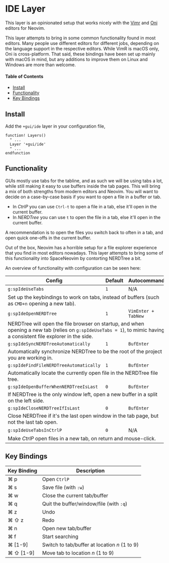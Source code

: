 # IDE Layer
This layer is an opinionated setup that works nicely with the [Vimr](https://github.com/qvacua/vimr) and [Oni](https://www.onivim.io) editors for Neovim.

This layer attempts to bring in some common functionality found in most editors. Many people use different editors for different jobs, depending on the language support in the respective editors. While VimR is macOS only, Oni is cross-platform. That said, these bindings have been set up mainly with macOS in mind, but any additions to improve them on Linux and Windows are more than welcome.

#### Table of Contents
- [Install](#install)
- [Functionality](#functionality)
- [Key Bindings](#key-bindings)

## Install
Add the `+gui/ide` layer in your configuration file,

```viml
function! Layers()
  " ...
  Layer '+gui/ide'
  " ...
endfunction
```

## Functionality
GUIs mostly use tabs for the tabline, and as such we will be using tabs a lot, while still making it easy to use buffers inside the tab pages. This will bring a mix of both strengths from modern editors and Neovim. You will want to decide on a case-by-case basis if you want to open a file in a buffer or tab.

- In _CtrlP_ you can use `Ctrl-t` to open a file in a tab, else it'll open in the current buffer.
- In _NERDTree_ you can use `t` to open the file in a tab, else it'll open in the current buffer.

A recommendation is to open the files you switch back to often in a tab, and open quick one-offs in the current buffer.

Out of the box, Neovim has a horrible setup for a file explorer experience that you find in most editors nowadays. This layer attempts to bring some of this functionality into SpaceNeovim by contorting NERDTree a bit.

An overview of functionality with configuration can be seen here:

<table>
  <thead><th>Config</th><th>Default</th><th>Autocommand</th></thead>
  <tbody>
    <!-- spIdeUseTabs -->
    <tr>
      <td><code>g:spIdeUseTabs</code></td>
      <td><code>1</code></td>
      <td>N/A</td>
    </tr>
    <tr>
      <td colspan="3">
        Set up the keybindings to work on tabs, instead of buffers (such as <code>CMD+n</code> opening a new tab).
      </td>
    </tr>
    <!-- spIdeOpenNERDTree -->
    <tr>
      <td><code>g:spIdeOpenNERDTree</code></td>
      <td><code>1</code></td>
      <td><code>VimEnter + TabNew</code></td>
    </tr>
    <tr>
      <td colspan="3">
        NERDTree will open the file browser on startup, and when opening a new tab (relies on <code>g:spIdeUseTabs = 1</code>), to mimic having a consistent file explorer in the side.
      </td>
    </tr>
    <!-- spIdeSyncNERDTreeAutomatically -->
    <tr>
      <td><code>g:spIdeSyncNERDTreeAutomatically</code></td>
      <td><code>1</code></td>
      <td><code>BufEnter</code></td>
    </tr>
    <tr>
      <td colspan="3">
        Automatically synchronize NERDTree to be the root of the project you are working in.
      </td>
    </tr>
    <!-- spIdeFindFileNERDTreeAutomatically -->
    <tr>
      <td><code>g:spIdeFindFileNERDTreeAutomatically</code></td>
      <td><code>1</code></td>
      <td><code>BufEnter</code></td>
    </tr>
    <tr>
      <td colspan="3">
        Automatically locate the currently open file in the NERDTree file tree.
      </td>
    </tr>
    <!-- spIdeOpenBufferWhenNERDTreeIsLast -->
    <tr>
      <td><code>g:spIdeOpenBufferWhenNERDTreeIsLast</code></td>
      <td><code>0</code></td>
      <td><code>BufEnter</code></td>
    </tr>
    <tr>
      <td colspan="3">
        If NERDTree is the only window left, open a new buffer in a split on the left side.
      </td>
    </tr>
    <!-- spIdeCloseNERDTreeIfIsLast -->
    <tr>
      <td><code>g:spIdeCloseNERDTreeIfIsLast</code></td>
      <td><code>0</code></td>
      <td><code>BufEnter</code></td>
    </tr>
    <tr>
      <td colspan="3">
        Close NERDTree if it's the last open window in the tab page, but not the last tab open.
      </td>
    </tr>
    <!-- spIdeUseTabsInCtrlP -->
    <tr>
      <td><code>g:spIdeUseTabsInCtrlP</code></td>
      <td><code>0</code></td>
      <td>N/A</td>
    </tr>
    <tr>
      <td colspan="3">
        Make <i>CtrlP</i> open files in a new tab, on return and mouse-click.
      </td>
    </tr>
  </tbody>
</table>


## Key Bindings
Key Binding | Description
----------- | -------------------------------
⌘ p       | Open `CtrlP`
⌘ s       | Save file (with `:w`)
⌘ w       | Close the current tab/buffer
⌘ q       | Quit the buffer/window/file (with `:q`)
⌘ z       | Undo
⌘ ⇧ z     | Redo
⌘ n       | Open new tab/buffer
⌘ f       | Start searching
⌘ [1-9]   | Switch to tab/buffer at location _n_ (1 to 9)
⌘ ⇧ [1-9] | Move tab to location _n_ (1 to 9)
